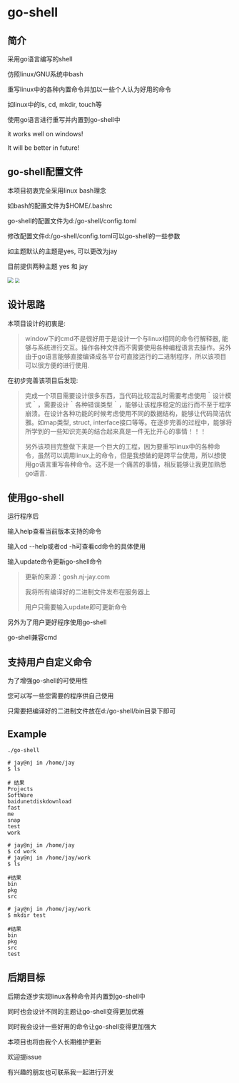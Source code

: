 # go-shell

## 简介

采用go语言编写的shell

仿照linux/GNU系统中bash

重写linux中的各种内置命令并加以一些个人认为好用的命令

如linux中的ls, cd, mkdir, touch等

使用go语言进行重写并内置到go-shell中

it works well on windows!

It will be better in future!

## go-shell配置文件

本项目初衷完全采用linux bash理念

如bash的配置文件为$HOME/.bashrc

go-shell的配置文件为d:/go-shell/config.toml

修改配置文件d:/go-shell/config.toml可以go-shell的一些参数

如主题默认的主题是yes, 可以更改为jay

目前提供两种主题 yes 和 jay

<img src="https://picture.nj-jay.com/2020.10.22.21.38.png" style="zoom: 80%;" />

<img src="https://picture.nj-jay.com/2020.10.22.21.39.png" style="zoom: 67%;" />

## 设计思路

本项目设计的初衷是:

>  window下的cmd不是很好用于是设计一个与linux相同的命令行解释器, 能够与系统进行交互。操作各种文件而不需要使用各种编程语言去操作。另外由于go语言能够直接编译成各平台可直接运行的二进制程序，所以该项目可以很方便的进行使用.



在初步完善该项目后发现:

> 完成一个项目需要设计很多东西，当代码比较混乱时需要考虑使用｀设计模式｀，需要设计｀各种错误类型｀，能够让该程序稳定的运行而不至于程序崩溃。在设计各种功能的时候考虑使用不同的数据结构，能够让代码简洁优雅。如map类型, struct, interface接口等等。在逐步完善的过程中，能够将所学到的一些知识完美的结合起来真是一件无比开心的事情！！！
>
> 另外该项目完整做下来是一个巨大的工程，因为要重写linux中的各种命令，虽然可以调用linux上的命令，但是我想做的是跨平台使用，所以想使用go语言重写各种命令。这不是一个痛苦的事情，相反能够让我更加熟悉go语言.

##  使用go-shell

运行程序后

输入help查看当前版本支持的命令

输入cd --help或者cd -h可查看cd命令的具体使用

输入update命令更新go-shell命令

> 更新的来源：gosh.nj-jay.com
>
> 我将所有编译好的二进制文件发布在服务器上
>
> 用户只需要输入update即可更新命令

另外为了用户更好程序使用go-shell

go-shell兼容cmd

## 支持用户自定义命令

为了增强go-shell的可使用性

您可以写一些您需要的程序供自己使用

只需要把编译好的二进制文件放在d:/go-shell/bin目录下即可

## Example

```shell
./go-shell

# jay@nj in /home/jay
$ ls

# 结果
Projects
SoftWare
baidunetdiskdownload
fast
me
snap
test
work

# jay@nj in /home/jay
$ cd work
# jay@nj in /home/jay/work
$ ls

#结果
bin
pkg
src

# jay@nj in /home/jay/work
$ mkdir test

#结果
bin
pkg
src
test
```

## 后期目标

后期会逐步实现linux各种命令并内置到go-shell中

同时也会设计不同的主题让go-shell变得更加优雅

同时我会设计一些好用的命令让go-shell变得更加强大

本项目也将由我个人长期维护更新

欢迎提issue

有兴趣的朋友也可联系我一起进行开发
